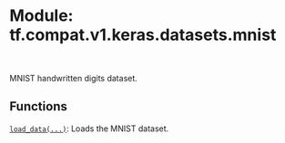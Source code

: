 <div itemscope itemtype="http://developers.google.com/ReferenceObject">
<meta itemprop="name" content="tf.compat.v1.keras.datasets.mnist" />
<meta itemprop="path" content="Stable" />
</div>

# Module: tf.compat.v1.keras.datasets.mnist


<table class="tfo-notebook-buttons tfo-api" align="left">
</table>



MNIST handwritten digits dataset.



## Functions

[`load_data(...)`](../../../../../tf/keras/datasets/mnist/load_data.md): Loads the MNIST dataset.



